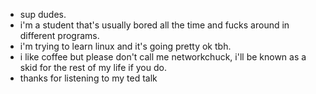 - sup dudes. 
- i'm a student that's usually bored all the time and fucks around in different programs.  
- i'm trying to learn linux and it's going pretty ok tbh.
- i like coffee but please don't call me networkchuck, i'll be known as a skid for the rest of my life if you do.
- thanks for listening to my ted talk
